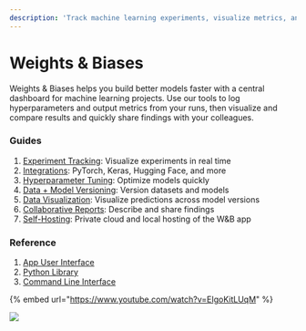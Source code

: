 ```yaml
---
description: 'Track machine learning experiments, visualize metrics, and share results'
---
```


# Weights & Biases

Weights & Biases helps you build better models faster with a central dashboard for machine learning projects. Use our tools to log hyperparameters and output metrics from your runs, then visualize and compare results and quickly share findings with your colleagues. 

### Guides

1. [Experiment Tracking](guides/track/): Visualize experiments in real time
2. [Integrations](guides/integrations/): PyTorch, Keras, Hugging Face, and more
3. [Hyperparameter Tuning](guides/sweeps/): Optimize models quickly
4. [Data + Model Versioning](guides/artifacts/): Version datasets and models
5. [Data Visualization](guides/data-vis/): Visualize predictions across model versions
6. [Collaborative Reports](guides/reports.md): Describe and share findings
7. [Self-Hosting](guides/self-hosted/): Private cloud and local hosting of the W&B app

### Reference

1. [App User Interface ](ref/app/)
2. [Python Library](ref/python/)
3. [Command Line Interface](ref/cli/)

{% embed url="https://www.youtube.com/watch?v=EIgoKitLUqM" %}

![](.gitbook/assets/workflow-june-2020-v1.png)


